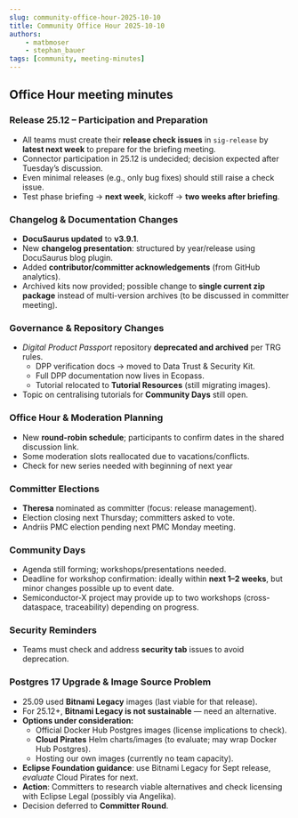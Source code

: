 ```yaml
---
slug: community-office-hour-2025-10-10
title: Community Office Hour 2025-10-10
authors:
    - matbmoser
    - stephan_bauer
tags: [community, meeting-minutes]
---
```


## Office Hour meeting minutes

### Release 25.12 – Participation and Preparation

- All teams must create their **release check issues** in `sig-release` by **latest next week** to prepare for the briefing meeting.
- Connector participation in 25.12 is undecided; decision expected after Tuesday’s discussion.
- Even minimal releases (e.g., only bug fixes) should still raise a check issue.
- Test phase briefing → **next week**, kickoff → **two weeks after briefing**.

### Changelog & Documentation Changes

- **DocuSaurus updated** to **v3.9.1**.
- New **changelog presentation**: structured by year/release using DocuSaurus blog plugin.
- Added **contributor/committer acknowledgements** (from GitHub analytics).
- Archived kits now provided; possible change to **single current zip package** instead of multi-version archives (to be discussed in committer meeting).

### Governance & Repository Changes

- _Digital Product Passport_ repository **deprecated and archived** per TRG rules.
    - DPP verification docs → moved to Data Trust & Security Kit.
    - Full DPP documentation now lives in Ecopass.
    - Tutorial relocated to **Tutorial Resources** (still migrating images).
- Topic on centralising tutorials for **Community Days** still open.

### Office Hour & Moderation Planning

- New **round-robin schedule**; participants to confirm dates in the shared discussion link.
- Some moderation slots reallocated due to vacations/conflicts.
- Check for new series needed with beginning of next year

### Committer Elections

- **Theresa** nominated as committer (focus: release management).
- Election closing next Thursday; committers asked to vote.
- Andriis PMC election pending next PMC Monday meeting.

### Community Days

- Agenda still forming; workshops/presentations needed.
- Deadline for workshop confirmation: ideally within **next 1–2 weeks**, but minor changes possible up to event date.
- Semiconductor-X project may provide up to two workshops (cross-dataspace, traceability) depending on progress.

### Security Reminders

- Teams must check and address **security tab** issues to avoid deprecation.

### Postgres 17 Upgrade & Image Source Problem

- 25.09 used **Bitnami Legacy** images (last viable for that release).
- For 25.12+, **Bitnami Legacy is not sustainable** — need an alternative.
- **Options under consideration:**
    - Official Docker Hub Postgres images (license implications to check).
    - **Cloud Pirates** Helm charts/images (to evaluate; may wrap Docker Hub Postgres).
    - Hosting our own images (currently no team capacity).
- **Eclipse Foundation guidance**: use Bitnami Legacy for Sept release, _evaluate_ Cloud Pirates for next.
- **Action**: Committers to research viable alternatives and check licensing with Eclipse Legal (possibly via Angelika).
- Decision deferred to **Committer Round**.
